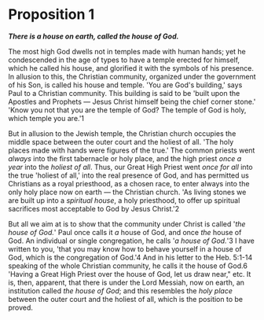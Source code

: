 # Proposition 1

***There is a house on earth, called the house of God.***

The most high God dwells not in temples made with human hands; yet he condescended in the age of types to have a temple erected for himself, which he called his house, and glorified it with the symbols of his presence. In allusion to this, the Christian community, organized under the government of his Son, is called his house and temple. 'You are God's building,' says Paul to a Christian community. This building is said to be 'built upon the Apostles and Prophets — Jesus Christ himself being the chief corner stone.' 'Know you not that you are the temple of God? The temple of God is holy, which temple you are.'1

But in allusion to the Jewish temple, the Christian church occupies the middle space between the outer court and the holiest of all. 'The holy places made with hands were figures of the true.' The common priests went *always* into the first tabernacle or holy place, and the high priest *once a year* into the *holiest of all*. Thus, our Great High Priest went *once for all* into the true 'holiest of all,' into the real presence of God, and has permitted us Christians as a royal priesthood, as a chosen race, to enter always into the only holy place now on earth — the Christian church. 'As living stones we are built up into a *spiritual house*, a holy priesthood, to offer up spiritual sacrifices most acceptable to God by Jesus Christ.'2

But all we aim at is to show that the community under Christ is called '*the house of God.*' Paul once calls it *a* house of God, and once *the* house of God. An individual or single congregation, he calls '*a house of God.*'3 I have written to you, 'that you may know how to behave yourself in a house of God, which is the congregation of God.'4 And in his letter to the Heb. 5:1-14 speaking of the whole Christian community, he calls it the house of God.6 'Having a Great High Priest over the house of God, let us draw near," etc. It is, then, apparent, that there is under the Lord Messiah, now on earth, an institution called *the house of God*; and this resembles the *holy place* between the outer court and the holiest of all, which is the position to be proved.
